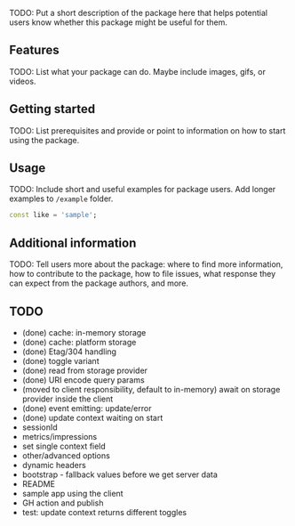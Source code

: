 <!--
This README describes the package. If you publish this package to pub.dev,
this README's contents appear on the landing page for your package.

For information about how to write a good package README, see the guide for
[writing package pages](https://dart.dev/guides/libraries/writing-package-pages).

For general information about developing packages, see the Dart guide for
[creating packages](https://dart.dev/guides/libraries/create-library-packages)
and the Flutter guide for
[developing packages and plugins](https://flutter.dev/developing-packages).
-->

TODO: Put a short description of the package here that helps potential users
know whether this package might be useful for them.

## Features

TODO: List what your package can do. Maybe include images, gifs, or videos.

## Getting started

TODO: List prerequisites and provide or point to information on how to
start using the package.

## Usage

TODO: Include short and useful examples for package users. Add longer examples
to `/example` folder.

```dart
const like = 'sample';
```

## Additional information

TODO: Tell users more about the package: where to find more information, how to
contribute to the package, how to file issues, what response they can expect
from the package authors, and more.

## TODO

* (done) cache: in-memory storage
* (done) cache: platform storage
* (done) Etag/304 handling
* (done) toggle variant
* (done) read from storage provider
* (done) URI encode query params
* (moved to client responsibility, default to in-memory) await on storage provider inside the client
* (done) event emitting: update/error
* (done) update context waiting on start
* sessionId
* metrics/impressions
* set single context field
* other/advanced options
* dynamic headers
* bootstrap - fallback values before we get server data
* README
* sample app using the client
* GH action and publish
* test: update context returns different toggles